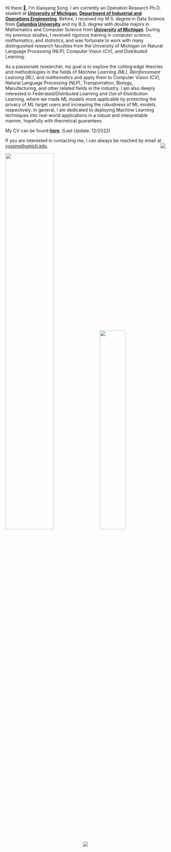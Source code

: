 Hi there :wave:, I’m Xiaoyang Song. I am currently an Operation Research Ph.D. student at [**University of Michigan**](https://umich.edu/), [**Department of Industrial and Operations Engineering**](https://ioe.engin.umich.edu/). Before, I received my M.S. degree in Data Science from [**Columbia University**](https://www.columbia.edu/) and my B.S. degree with double majors in Mathematics and Computer Science from [**University of Michigan**](https://umich.edu/). During my previous studies, I received rigorous training in _computer science_, _mathematics_, and _statistics_, and was fortunate to work with many distinguished research faculties from the University of Michigan on Natural Language Processing (NLP), Computer Vision (CV), and Distributed Learning. 

As a passionate researcher, my goal is to explore the cutting‐edge theories and methodologies in the fields of _Machine Learning (ML)_, _Reinforcement Learning (RL)_, and _mathematics_ and apply them to Computer Vision (CV), Natural Language Processing (NLP), Transportation, Biology, Manufacturing, and other related fields in the industry. I am also deeply interested in Federated/Distributed Learning and Out‐of‐Distribution Learning, where we made ML models more applicable by protecting the privacy of ML target users and increasing the robustness of ML models, respectively. In general, I am dedicated to deploying Machine Learning techniques into real-world applications in a robust and interpretable manner, hopefully with theoretical guarantees.

My CV can be found [**here**](https://github.com/Xiaoyang-Song/Xiaoyang-Song/blob/main/Xiaoyang%20Song%20CV.pdf). (Last Update: 12/2022)

If you are interested in contacting me, I can always be reached by email at xysong@umich.edu. <img align="right" src="https://komarev.com/ghpvc/?username=Xiaoyang-Song&color=yellow">

<div class='container'>
<img style="height: auto; width: 55%;" class="img" src="https://github-readme-stats-deployment-dypnb9v0k-xiaoyang-song.vercel.app/api?username=Xiaoyang-Song&theme=radical&show_icons=true&count_private=true" />
&nbsp;
&nbsp;
<!-- <img style="height: auto; width: 40%;" class="img" src="https://github-readme-stats-deployment-2rddv30i8-xiaoyang-song.vercel.app/api/top-langs/?username=Xiaoyang-Song&langs_count=8&layout=compact&theme=highcontrast&hide=makefile,shaderlab&count_private=true" /></div>
</div> -->
<img style="height: auto; width: 40%;" class="img" src="https://github-readme-stats-deployment-dypnb9v0k-xiaoyang-song.vercel.app/api/top-langs/?username=Xiaoyang-Song&langs_count=8&layout=compact&theme=highcontrast&hide=jupyter%20notebook,html,makefile,shaderlab&count_private=true"/></div>
</div>

<p align="center">
 <img align="center" src="https://github-readme-stats.vercel.app/api/wakatime?username=xysong25&theme=tokyonight&v=2&range=last_7_days" />
</p>
<!---
Xiaoyang-Song/Xiaoyang-Song is a ✨ special ✨ repository because its `README.md` (this file) appears on your GitHub profile.
You can click the Preview link to take a look at your changes.
--->
